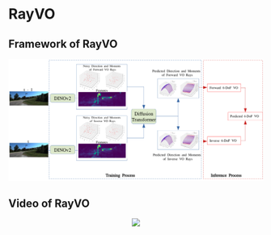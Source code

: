 # RayVO

## Framework of RayVO

<!-- ![Alt text](visualization/framework_rayvo.png)
<img src="https://raw.githubusercontent.com/fanqixucs/RayVO/main/visualization/framework_rayvo.png" width="500">  -->

<div align="center">
  <img src="https://raw.githubusercontent.com/fanqixucs/RayVO/main/visualization/framework_rayvo.png" width="600">
</div>

 


## Video of RayVO
<div align="center">
  <img src="https://raw.githubusercontent.com/fanqixucs/RayVO/main/visualization/RayVO_video_trajectory_visualization.gif" width="600" />
</div>

<!--
[![Watch the video](https://raw.githubusercontent.com/fanqixucs/RayVO/main/visualization/framework_rayvo.png)](visualization/video_trajectory_ray_representation.mp4)
-->
